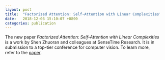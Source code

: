 ```yaml
---
layout: post
title:  "Factorized Attention: Self-Attention with Linear Complexities"
date:   2018-12-03 15:10:07 +0800
categories: publication
---
```


The new paper *Factorized Attention: Self-Attention with Linear Complexities* is a work by Shen Zhuoran and colleagues at SenseTime Research.
It is in submission to a top-tier conference for computer vision.
To learn more, refer to the [paper]({{site.asset_url}}/factorized_attention.pdf).

